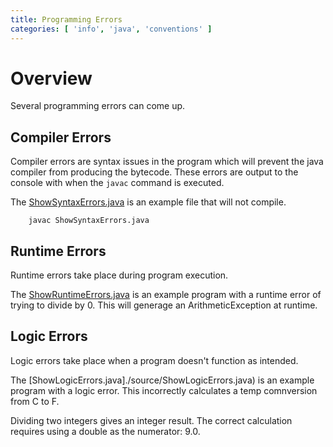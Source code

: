 ```yaml
---
title: Programming Errors
categories: [ 'info', 'java', 'conventions' ]
---
```

# Overview

Several programming errors can come up.

## Compiler Errors

Compiler errors are syntax issues in the program which will prevent the java compiler from producing the bytecode.  These errors are output to the console with when the `javac` command is executed.

The [ShowSyntaxErrors.java](./source/ShowSyntaxErrors.java) is an example file that will not compile.

````
    javac ShowSyntaxErrors.java
````

## Runtime Errors

Runtime errors take place during program execution.

The [ShowRuntimeErrors.java](./source/ShowRuntimeErrors.java) is an example program with a runtime error of trying to divide by 0.  This will generage an ArithmeticException at runtime.

## Logic Errors

Logic errors take place when a program doesn't function as intended.  

The [ShowLogicErrors.java]./source/ShowLogicErrors.java) is an example program with a logic error.  This incorrectly calculates a temp comnversion from C to F.

Dividing two integers gives an integer result.  The correct calculation requires using a double as the numerator: 9.0.